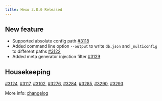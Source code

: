 ```yaml
---
title: Hexo 3.8.0 Released
---
```


## New feature

* Supported absolute config path [#3118]
* Added command line option `--output` to write `db.json` and `_multiconfig` to different paths [#3122]
* Added meta generator injection filter [#3129]

## Housekeeping
[#3124], [#3117], [#3102], [#3276], [#3284], [#3285], [#3290], [#3293]

More info: [changelog]

[changelog]: https://github.com/hexojs/hexo/releases
[#3124]: https://github.com/hexojs/hexo/issues/3124
[#3117]: https://github.com/hexojs/hexo/issues/3117
[#3118]: https://github.com/hexojs/hexo/issues/3118
[#3122]: https://github.com/hexojs/hexo/issues/3122
[#3129]: https://github.com/hexojs/hexo/issues/3129
[#3102]: https://github.com/hexojs/hexo/issues/3102
[#3276]: https://github.com/hexojs/hexo/issues/3276
[#3284]: https://github.com/hexojs/hexo/issues/3284
[#3285]: https://github.com/hexojs/hexo/issues/3285
[#3290]: https://github.com/hexojs/hexo/issues/3290
[#3293]: https://github.com/hexojs/hexo/issues/3293